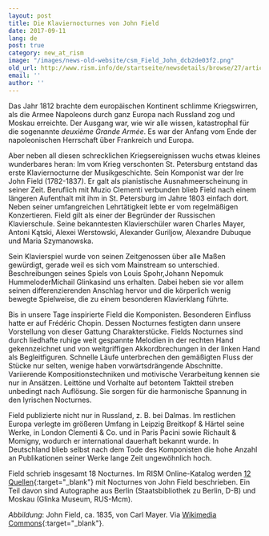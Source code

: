 ```yaml
---
layout: post
title: Die Klaviernocturnes von John Field
date: 2017-09-11
lang: de
post: true
category: new_at_rism
image: "/images/news-old-website/csm_Field_John_dcb2de03f2.png"
old_url: http://www.rism.info/de/startseite/newsdetails/browse/27/article/64/john-fields-piano-nocturnes.html
email: ''
author: ''
---
```


Das Jahr 1812 brachte dem europäischen Kontinent schlimme Kriegswirren, als die Armee Napoleons durch ganz Europa nach Russland zog und Moskau erreichte. Der Ausgang war, wie wir alle wissen, katastrophal für die sogenannte _deuxième Grande Armée_. Es war der Anfang vom Ende der napoleonischen Herrschaft über Frankreich und Europa.

Aber neben all diesen schrecklichen Kriegsereignissen wuchs etwas kleines wunderbares heran: Im vom Krieg verschonten St. Petersburg entstand das erste Klaviernocturne der Musikgeschichte. Sein Komponist war der Ire John Field (1782-1837). Er galt als pianistische Ausnahmeerscheinung in seiner Zeit. Beruflich mit Muzio Clementi verbunden blieb Field nach einem längeren Aufenthalt mit ihm in St. Petersburg im Jahre 1803 einfach dort. Neben seiner umfangreichen Lehrtätigkeit lebte er vom regelmäßigen Konzertieren. Field gilt als einer der Begründer der Russischen Klavierschule. Seine bekanntesten Klavierschüler waren Charles Mayer, Antoni Kątski, Alexei Werstowski, Alexander Guriljow, Alexandre Dubuque und Maria Szymanowska.

Sein Klavierspiel wurde von seinen Zeitgenossen über alle Maßen gewürdigt, gerade weil es sich vom Mainstream so unterschied. Beschreibungen seines Spiels von Louis Spohr,Johann Nepomuk HummeloderMichail Glinkasind uns erhalten. Dabei heben sie vor allem seinen differenzierenden Anschlag hervor und die körperlich wenig bewegte Spielweise, die zu einem besonderen Klavierklang führte.

Bis in unsere Tage inspirierte Field die Komponisten. Besonderen Einfluss hatte er auf Frédéric Chopin. Dessen Nocturnes festigten dann unsere Vorstellung von dieser Gattung Charakterstücke. Fields Nocturnes sind durch liedhafte ruhige weit gespannte Melodien in der rechten Hand gekennzeichnet und von weitgriffigen Akkordbrechungen in der linken Hand als Begleitfiguren. Schnelle Läufe unterbrechen den gemäßigten Fluss der Stücke nur selten, wenige haben vorwärtsdrängende Abschnitte. Variierende Kompositionstechniken und motivische Verarbeitung kennen sie nur in Ansätzen. Leittöne und Vorhalte auf betontem Taktteil streben unbedingt nach Auflösung. Sie sorgen für die harmonische Spannung in den lyrischen Nocturnes.

Field publizierte nicht nur in Russland, z. B. bei Dalmas. Im restlichen Europa verlegte im größeren Umfang in Leipzig Breitkopf & Härtel seine Werke, in London Clementi & Co. und in Paris Pacini sowie Richault & Momigny, wodurch er international dauerhaft bekannt wurde. In Deutschland blieb selbst nach dem Tode des Komponisten die hohe Anzahl an Publikationen seiner Werke lange Zeit ungewöhnlich hoch.

Field schrieb insgesamt 18 Nocturnes. Im RISM Online-Katalog werden [12 Quellen](https://opac.rism.info/search?View=rism&author=field&title=nocturnes&Language=en){:target="_blank"} mit Nocturnes von John Field beschrieben. Ein Teil davon sind Autographe aus Berlin (Staatsbibliothek zu Berlin, D-B) und Moskau (Glinka Museum, RUS-Mcm).


_Abbildung_: John Field, ca. 1835, von Carl Mayer. Via [Wikimedia Commons](https://commons.wikimedia.org/wiki/File:John_Field.png){:target="_blank"}.
